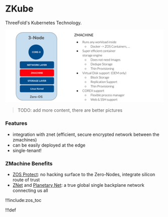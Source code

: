 # ZKube

ThreeFold's Kubernetes Technology.

![](img/zmachine_overview.jpg)

>TODO: add more content, there are better pictures

### Features

*   integration with znet (efficient, secure encrypted network between the zmachines)
*   can be easily deployed at the edge
*   single-tenant!

### ZMachine Benefits

*   [ZOS Protect](zos_protect): no hacking surface to the Zero-Nodes, integrate silicon route of trust
*   [ZNet](znet) and [Planetary Net](planetary_network): a true global single backplane network connecting us all


!!!include:zos_toc

!!!def